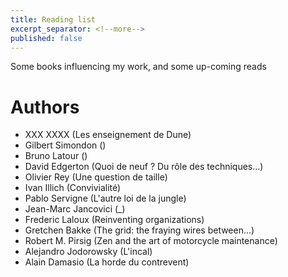 ```yaml
---
title: Reading list
excerpt_separator: <!--more-->
published: false
---
```


Some books influencing my work, and some up-coming reads

<!--more-->

# Authors
* XXX XXXX (Les enseignement de Dune)
* Gilbert Simondon ()
* Bruno Latour ()
* David Edgerton (Quoi de neuf ? Du rôle des techniques...)
* Olivier Rey (Une question de taille)
* Ivan Illich (Convivialité)
* Pablo Servigne (L'autre loi de la jungle)
* Jean-Marc Jancovici (_)
* Frederic Laloux (Reinventing organizations)
* Gretchen Bakke (The grid: the fraying wires between...)
* Robert M. Pirsig (Zen and the art of motorcycle maintenance)
* Alejandro Jodorowsky (L'incal)
* Alain Damasio (La horde du contrevent)
